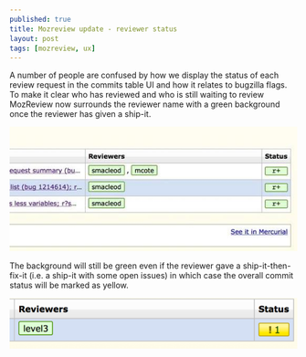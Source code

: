 ```yaml
---
published: true
title: Mozreview update - reviewer status
layout: post
tags: [mozreview, ux]
---
```

A number of people are confused by how we display the status of each review request in the commits table UI and how it relates to bugzilla flags. To make it clear who has reviewed and who is still waiting to review MozReview now surrounds the reviewer name with a green background once the reviewer has given a ship-it.

![](/public/images/uuE1CN5.jpg)

The background will still be green even if the reviewer gave a ship-it-then-fix-it (i.e. a ship-it with some open issues) in which case the overall commit status will be marked as yellow.

![](/public/images/gDxfHId.png)
